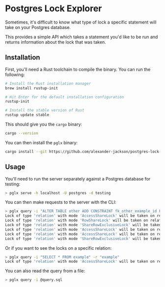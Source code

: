 # Postgres Lock Explorer

Sometimes, it's difficult to know what type of lock a specific statement will
take on your Postgres database.

This provides a simple API which takes a statement you'd like to be run and
returns information about the lock that was taken.

## Installation

First, you'll need a Rust toolchain to compile the binary. You can run the
following:

```bash
# Install the Rust installation manager
brew install rustup-init

# Hit Enter for the default installation configuration
rustup-init

# Install the stable version of Rust
rustup update stable
```

This should give you the `cargo` binary:

```bash
cargo --version
```

You can then install the `pglx` binary:

```bash
cargo install --git https://github.com/alexander-jackson/postgres-lock-explorer.git
```

## Usage

You'll need to run the server separately against a Postgres database for
testing:

```bash
> pglx serve -h localhost -U postgres -d testing
```

You can then make requests to the server with the CLI:

```bash
> pglx query -i "ALTER TABLE other ADD CONSTRAINT fk_other_example_id FOREIGN KEY (example_id) REFERENCES example (id)"
Lock of type 'relation' with mode 'AccessShareLock' will be taken on relation 'example'
Lock of type 'relation' with mode 'RowShareLock' will be taken on relation 'example'
Lock of type 'relation' with mode 'ShareRowExclusiveLock' will be taken on relation 'example'
Lock of type 'relation' with mode 'AccessShareLock' will be taken on relation 'example_pkey'
Lock of type 'relation' with mode 'AccessShareLock' will be taken on relation 'other'
Lock of type 'relation' with mode 'ShareRowExclusiveLock' will be taken on relation 'other'
```

Or if you want to see the locks on a specific relation:

```bash
> pglx query -i "SELECT * FROM example" -r "example"
Lock of type 'relation' with mode 'AccessShareLock' will be taken on relation 'example'
```

You can also read the query from a file:

```bash
> pglx query -i @query.sql
```
